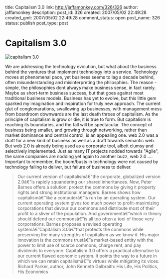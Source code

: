 title: Capitalism 3.0
link: http://jaffamonkey.com/326/326
author: jaffamonkey
description: 
post_id: 326
created: 2007/05/02 22:49:28
created_gmt: 2007/05/02 22:49:28
comment_status: open
post_name: 326
status: publish
post_type: post

# Capitalism 3.0

![capitalism 3.0](http://www.jaffamonkey.co.uk/images/c30.png)

We are addressing the technology evolution, but what about the business behind the ventures that implement technology into a service. Technology moves at phenomenal pace, yet business seems to lag a decade behind, often misunderstanding and misinterpreting the philosphies. The reason - simple, the philosophies dont always make business sense, in fact rarely. Maybe as short-term business success, but that goes against most traditional business models. Business has yet to evolve, but this little gem sparked my imagination and inspiration for truly new approach. The current glut of conglomarations, swallowing up businesses, with management mess from boardroom downwards are the last death throes of capitalism. As the principle of capitalism is grow or die, it is true to form. But capitalism is reaching its boundaries, and the fall will be spectacular. The concept of business being smaller, and growing through networking, rather than market dominance and central control, is an appealing one. web 2.0 was a draft for a new kind of business as well as a draft towards semantic web. But web 2.0 is already being used as a corporate tool, albeit clumsy and selectively implemented. Just as many IT projects nodded towards "Agile", the same companies are nodding yet again to another buzz, web 2.0 .... Important to remember, the boom/busts in technology were not caused by technology failing to deliver, but failure of business to deliver.

> Our current version of capitalismâ€”the corporate, globalized version 2.0â€”is rapidly squandering our shared inheritances. Now, Peter Barnes offers a solution: protect the commons by giving it property rights and strong institutional managers. Barnes shows how capitalismâ€”like a computerâ€”is run by an operating system. Our current operating system gives too much power to profit-maximizing corporations that devour our commons and distribute most of their profit to a sliver of the population. And governmentâ€”which in theory should defend our commonsâ€”is all too often a tool of those very corporations. Barnes proposes a revised operating systemâ€”Capitalism 3.0â€”that protects the commons while preserving the many strengths of capitalism as we know it. His major innovation is the commons trustâ€”a market-based entity with the power to limit use of scarce commons, charge rent, and pay dividends to everyone. Capitalism 3.0 offers a practical alternative to our current flawed economic system. It points the way to a future in which we can retain capitalismâ€™s virtues while mitigating its vices. Richard Parker, author, John Kenneth Galbraith: His Life, His Politics, His Economics